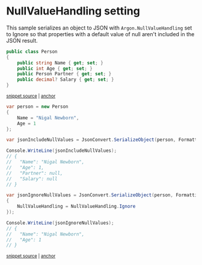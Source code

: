 # NullValueHandling setting

This sample serializes an object to JSON with `Argon.NullValueHandling` set to Ignore so that properties with a default value of null aren't included in the JSON result.

<!-- snippet: NullValueHandlingIgnoreTypes -->
<a id='snippet-nullvaluehandlingignoretypes'></a>
```cs
public class Person
{
    public string Name { get; set; }
    public int Age { get; set; }
    public Person Partner { get; set; }
    public decimal? Salary { get; set; }
}
```
<sup><a href='/src/Tests/Documentation/Samples/Serializer/NullValueHandlingIgnore.cs#L30-L38' title='Snippet source file'>snippet source</a> | <a href='#snippet-nullvaluehandlingignoretypes' title='Start of snippet'>anchor</a></sup>
<!-- endSnippet -->

<!-- snippet: NullValueHandlingIgnoreUsage -->
<a id='snippet-nullvaluehandlingignoreusage'></a>
```cs
var person = new Person
{
    Name = "Nigal Newborn",
    Age = 1
};

var jsonIncludeNullValues = JsonConvert.SerializeObject(person, Formatting.Indented);

Console.WriteLine(jsonIncludeNullValues);
// {
//   "Name": "Nigal Newborn",
//   "Age": 1,
//   "Partner": null,
//   "Salary": null
// }

var jsonIgnoreNullValues = JsonConvert.SerializeObject(person, Formatting.Indented, new JsonSerializerSettings
{
    NullValueHandling = NullValueHandling.Ignore
});

Console.WriteLine(jsonIgnoreNullValues);
// {
//   "Name": "Nigal Newborn",
//   "Age": 1
// }
```
<sup><a href='/src/Tests/Documentation/Samples/Serializer/NullValueHandlingIgnore.cs#L43-L70' title='Snippet source file'>snippet source</a> | <a href='#snippet-nullvaluehandlingignoreusage' title='Start of snippet'>anchor</a></sup>
<!-- endSnippet -->
